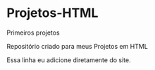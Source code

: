 # Projetos-HTML
 Primeiros projetos

Repositório criado para meus Projetos em HTML

Essa linha eu adicione diretamente do site.
